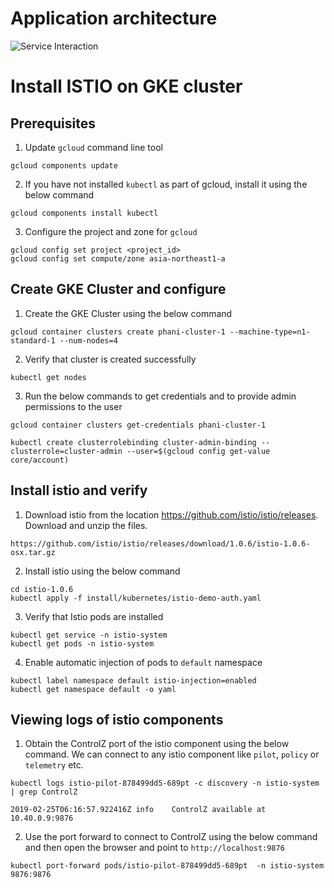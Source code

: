 # Application architecture 

![Service Interaction](https://github.com/phanibalaji/IstioSamples/blob/master/IstioSample/diagram.png)

# Install ISTIO on GKE cluster

## Prerequisites 

1. Update `gcloud` command line tool
```
gcloud components update
```

2. If you have not installed `kubectl` as part of gcloud, install it using the below command
```
gcloud components install kubectl
```

3. Configure the project and zone for `gcloud`
```
gcloud config set project <project_id>
gcloud config set compute/zone asia-northeast1-a
```

## Create GKE Cluster and configure

1. Create the GKE Cluster using the below command
```
gcloud container clusters create phani-cluster-1 --machine-type=n1-standard-1 --num-nodes=4 
```

2. Verify that cluster is created successfully 
```
kubectl get nodes
```

3. Run the below commands to get credentials and to provide admin permissions to the user
```
gcloud container clusters get-credentials phani-cluster-1 

kubectl create clusterrolebinding cluster-admin-binding --clusterrole=cluster-admin --user=$(gcloud config get-value core/account)
```

## Install istio and verify 

1. Download istio from the location https://github.com/istio/istio/releases. Download and unzip the files.
```
https://github.com/istio/istio/releases/download/1.0.6/istio-1.0.6-osx.tar.gz
```

2. Install istio using the below command
```
cd istio-1.0.6
kubectl apply -f install/kubernetes/istio-demo-auth.yaml
```

3. Verify that Istio pods are installed
```
kubectl get service -n istio-system
kubectl get pods -n istio-system
```

4. Enable automatic injection of pods to `default` namespace
```
kubectl label namespace default istio-injection=enabled
kubectl get namespace default -o yaml
```

## Viewing logs of istio components 

1. Obtain the ControlZ port of the istio component using the below command. We can connect to any istio component like `pilot`, `policy` or `telemetry` etc.
```
kubectl logs istio-pilot-878499dd5-689pt -c discovery -n istio-system | grep ControlZ

2019-02-25T06:16:57.922416Z	info	ControlZ available at 10.40.0.9:9876
```

2. Use the port forward to connect to ControlZ using the below command and then open the browser and point to `http://localhost:9876`
```
kubectl port-forward pods/istio-pilot-878499dd5-689pt  -n istio-system 9876:9876
``` 

